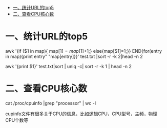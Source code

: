* [一、统计URL的top5](一统计URL的top5)
* [二、查看CPU核心数](二查看CPU核心数)



# 一、统计URL的top5

awk '{if ($1 in map){
    map[$1] = map[$1]+1;}
    else{map[$1]=1;}}
    END{for(entry in map){print entry" "map[entry]}}' 
    test.txt |sort -r -k 2|head -n 2

awk '{print $1}' test.txt|sort | uniq -c| sort -r -k 1 | head -n 2

# 二、查看CPU核心数

cat /proc/cpuinfo |grep "processor" | wc -l

cupinfo文件有很多关于CPU的信息，比如逻辑CPU，CPU型号，主频，物理CPU个数等